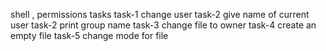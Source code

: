 shell , permissions tasks
task-1 change user
task-2 give name of current user
task-2 print group name
task-3 change file to owner
task-4 create an empty file
task-5 change mode for file
